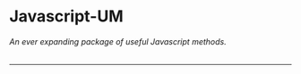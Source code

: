 # Javascript-UM
###### An ever expanding package of useful Javascript methods.
-------------------------------------------------------------------------------------
